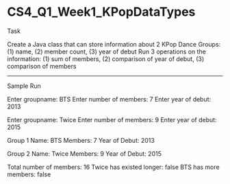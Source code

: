 # CS4_Q1_Week1_KPopDataTypes

Task

Create a Java class that can store information about 2 KPop Dance Groups: (1) name, (2) member count, (3) year of debut
Run 3 operations on the information: (1) sum of members, (2) comparison of year of debut, (3) comparison of members

-----

Sample Run

Enter groupname: BTS
Enter number of members: 7
Enter year of debut: 2013

Enter groupname: Twice
Enter number of members: 9
Enter year of debut: 2015

Group 1
Name: BTS
Members: 7
Year of Debut: 2013

Group 2
Name: Twice
Members: 9
Year of Debut: 2015

Total number of members: 16
Twice has existed longer: false
BTS has more members: false

